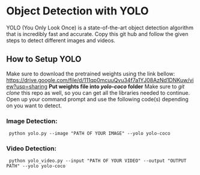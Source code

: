# Object Detection with YOLO
YOLO (You Only Look Once) is a state-of-the-art object detection algorithm that is incredibly fast and accurate. Copy this git hub and follow the given steps to detect different images and videos. 
## How to Setup YOLO
Make sure to download the pretrained weights using the link bellow:
https://drive.google.com/file/d/111qp0mcuuQvu34f7a1YJ08AzNd1DNKuw/view?usp=sharing
**Put weights file into *yolo-coco* folder**
Make sure to *git clone* this repo as well, so you can get all the libraries needed to continue.
Open up your command prompt and use the following code(s) depending on you want to detect.

### Image Detection: 
```
 python yolo.py --image "PATH OF YOUR IMAGE" --yolo yolo-coco
```
### Video Detection: 
```
 python yolo_video.py --input "PATH OF YOUR VIDEO" --output "OUTPUT PATH" --yolo yolo-coco
```

